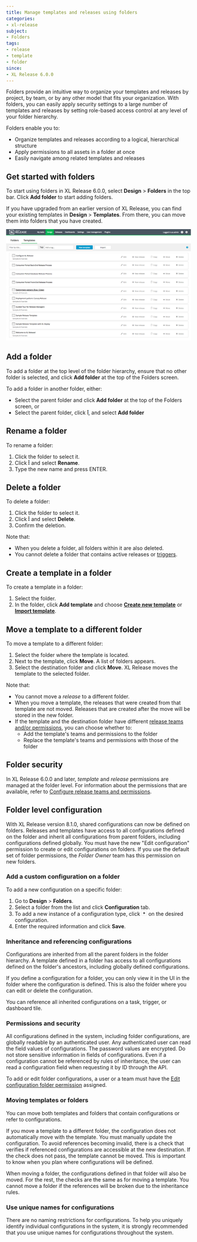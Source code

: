 ```yaml
---
title: Manage templates and releases using folders
categories:
- xl-release
subject:
- Folders
tags:
- release
- template
- folder
since:
- XL Release 6.0.0
---
```


Folders provide an intuitive way to organize your templates and releases by project, by team, or by any other model that fits your organization. With folders, you can easily apply security settings to a large number of templates and releases by setting role-based access control at any level of your folder hierarchy.

Folders enable you to:

* Organize templates and releases according to a logical, hierarchical structure
* Apply permissions to all assets in a folder at once
* Easily navigate among related templates and releases

## Get started with folders

To start using folders in XL Release 6.0.0, select **Design** > **Folders** in the top bar. Click **Add folder** to start adding folders.

If you have upgraded from an earlier version of XL Release, you can find your existing templates in **Design** > **Templates**. From there, you can move them into folders that you have created.

![Templates that are not in a folder](../images/templates-all-templates.png)

## Add a folder

To add a folder at the top level of the folder hierarchy, ensure that no other folder is selected, and click **Add folder** at the top of the Folders screen.

To add a folder in another folder, either:

* Select the parent folder and click **Add folder** at the top of the Folders screen, or
* Select the parent folder, click ![Action menu](/images/menu_three_dots.png), and select **Add folder**

## Rename a folder

To rename a folder:

1. Click the folder to select it.
2. Click ![Action menu](/images/menu_three_dots.png) and select **Rename**.
3. Type the new name and press ENTER.

## Delete a folder

To delete a folder:

1. Click the folder to select it.
2. Click ![Action menu](/images/menu_three_dots.png) and select **Delete**.
3. Confirm the deletion.

Note that:

* When you delete a folder, all folders within it are also deleted.
* You cannot delete a folder that contains active releases or [triggers](/xl-release/how-to/create-a-release-trigger.html).

## Create a template in a folder

To create a template in a folder:

1. Select the folder.
2. In the folder, click **Add template** and choose [**Create new template**](/xl-release/how-to/create-a-release-template.html) or [**Import template**](/xl-release/how-to/import-a-release-template.html).

## Move a template to a different folder

To move a template to a different folder:

1. Select the folder where the template is located.
2. Next to the template, click **Move**. A list of folders appears.
3. Select the destination folder and click **Move**. XL Release moves the template to the selected folder.

Note that:

* You cannot move a _release_ to a different folder.
* When you move a template, the releases that were created from that template are not moved. Releases that are created after the move will be stored in the new folder.
* If the template and the destination folder have different [release teams and/or permissions](/xl-release/how-to/configure-release-teams-and-permissions.html), you can choose whether to:
    * Add the template's teams and permissions to the folder
    * Replace the template's teams and permissions with those of the folder

## Folder security

In XL Release 6.0.0 and later, _template_ and _release_ permissions are managed at the folder level. For information about the permissions that are available, refer to [Configure release teams and permissions](/xl-release/how-to/configure-release-teams-and-permissions.html).

## Folder level configuration

With XL Release version 8.1.0, shared configurations can now be defined on folders. Releases and templates have access
to all configurations defined on the folder and inherit all configurations from parent folders, including configurations
defined globally. You must have the new "Edit configuration" permission to create or edit configurations on folders.
If you use the default set of folder permissions, the _Folder Owner_ team has this permission on new folders.  

### Add a custom configuration on a folder

To add a new configuration on a specific folder:
1. Go to **Design** > **Folders**.
1. Select a folder from the list and click **Configuration** tab.
1. To add a new instance of a configuration type, click ![image](/xl-release/images/add-button.png) on the desired configuration.
1. Enter the required information and click **Save**.

### Inheritance and referencing configurations

Configurations are inherited from all the parent folders in the folder hierarchy. A template defined in a folder has access to all configurations defined on the folder's ancestors, including globally defined configurations.

If you define a configuration for a folder, you can only view it in the UI in the folder where the configuration is defined. This is also the folder where you can edit or delete the configuration.

You can reference all inherited configurations on a task, trigger, or dashboard tile.

### Permissions and security

All configurations defined in the system, including folder configurations, are globally readable by an authenticated user. Any authenticated user can read the field values of configurations. The password values are encrypted. Do not store sensitive information in fields of configurations. Even if a configuration cannot be referenced by rules of inheritance, the user can read a configuration field when requesting it by ID through the API.

To add or edit folder configurations, a user or a team must have the [Edit configuration folder permission](/xl-release//how-to/configure-release-teams-and-permissions.html#folder-permissions) assigned.

### Moving templates or folders

You can move both templates and folders that contain configurations or refer to configurations.

If you move a template to a different folder, the configuration does not automatically move with the template. You must manually update the configuration. To avoid references becoming invalid, there is a check that verifies if referenced configurations are accessible at the new destination. If the check does not pass, the template cannot be moved. This is important to know when you plan where configurations will be defined.

When moving a folder, the configurations defined in that folder will also be moved. For the rest, the checks are the same as
for moving a template. You cannot move a folder if the references will be broken due to the inheritance rules.

### Use unique names for configurations

There are no naming restrictions for configurations. To help you uniquely identify individual configurations in the system, it is strongly recommended that you use unique names for configurations throughout the system.
